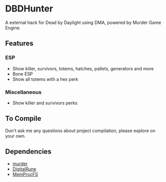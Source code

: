 # DBDHunter
A external hack for Dead by Daylight using DMA, powered by Murder Game Engine.

## Features
### ESP
* Show killer, survivors, totems, hatches, pallets, generators and more
* Bone ESP
* Show all totems with a hex perk

### Miscellaneous
* Show killer and survivors perks

## To Compile
Don't ask me any questions about project compilation, please explore on your own.

## Dependencies
* [murder](https://github.com/isadorasophia/murder)
* [DigitalRune](https://github.com/DigitalRune/DigitalRune)
* [MemProcFS](https://github.com/ufrisk/MemProcFS)
